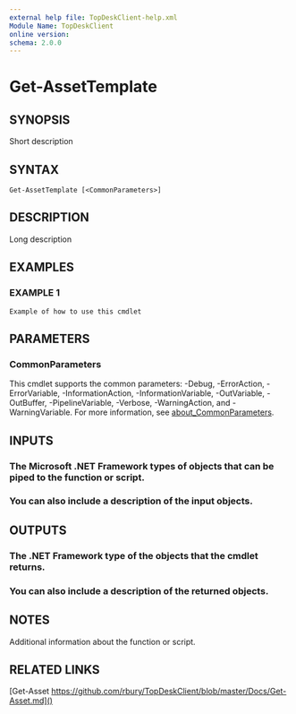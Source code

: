 ```yaml
---
external help file: TopDeskClient-help.xml
Module Name: TopDeskClient
online version:
schema: 2.0.0
---
```


# Get-AssetTemplate

## SYNOPSIS
Short description

## SYNTAX

```
Get-AssetTemplate [<CommonParameters>]
```

## DESCRIPTION
Long description

## EXAMPLES

### EXAMPLE 1
```
Example of how to use this cmdlet
```

## PARAMETERS

### CommonParameters
This cmdlet supports the common parameters: -Debug, -ErrorAction, -ErrorVariable, -InformationAction, -InformationVariable, -OutVariable, -OutBuffer, -PipelineVariable, -Verbose, -WarningAction, and -WarningVariable. For more information, see [about_CommonParameters](http://go.microsoft.com/fwlink/?LinkID=113216).

## INPUTS

### The Microsoft .NET Framework types of objects that can be piped to the function or script.
### You can also include a description of the input objects.
## OUTPUTS

### The .NET Framework type of the objects that the cmdlet returns.
### You can also include a description of the returned objects.
## NOTES
Additional information about the function or script.

## RELATED LINKS

[Get-Asset https://github.com/rbury/TopDeskClient/blob/master/Docs/Get-Asset.md]()

